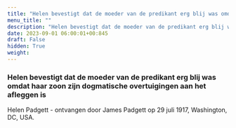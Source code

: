 ```yaml
---
title: "Helen bevestigt dat de moeder van de predikant erg blij was omdat haar zoon zijn dogmatische overtuigingen aan het afleggen is"
menu_title: ""
description: "Helen bevestigt dat de moeder van de predikant erg blij was omdat haar zoon zijn dogmatische overtuigingen aan het afleggen is"
date: 2023-09-01 06:00:01+00:845
draft: False
hidden: True
weight:
---
```

### Helen bevestigt dat de moeder van de predikant erg blij was omdat haar zoon zijn dogmatische overtuigingen aan het afleggen is

Helen Padgett - ontvangen door James Padgett op 29 juli 1917, Washington, DC, USA.
